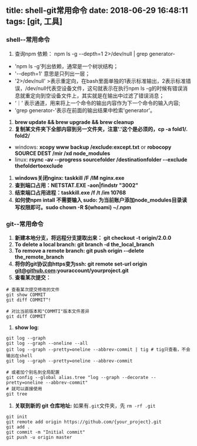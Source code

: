 title: shell-git常用命令
date: 2018-06-29 16:48:11
tags: [git, 工具]
---

### shell--常用命令
1. 查询npm 依赖： npm ls -g --depth=1 2>/dev/null | grep generator-
  + 'npm ls -g'列出依赖，通常是一个树状结构；
  + '--depth=1' 意思是只列出一层；
  +  '2>/dev/null'  >表示重定向，在bash里面单独的1表示标准输出，2表示标准错误，/dev/null代表空设备文件，这句就表示在执行npm ls -g的时候有错误消息就重定向到空设备文件上，其实就是在输出中过滤了错误消息；
  + ‘｜’ 表示通道，用来将上一个命令的输出内容作为下一个命令的输入内容;
  +  'grep generator-'表示在前面的输出结果中检索'generator'。

1. **brew update && brew upgrade && brew cleanup**
1.  __复制某文件夹下全部内容到另一文件夹，注意'.'这个是必须的，cp -a fold1/. fold2/__
  + windows: __xcopy www backup /exclude:except.txt__ or __robocopy SOURCE DEST /mir /xd node_modules__
  + linux: __rsync -av --progress sourcefolder /destinationfolder --exclude thefoldertoexclude__
1. **windows关闭nginx:  taskkill /F /IM nginx.exe**
1. **查到端口占用：NETSTAT.EXE -aon|findstr "3002"**
1. **结束端口占用进程：taskkill.exe /f /t /im 10768**
1. **如何使npm intall 不需要输入 sudo: 为当前账户添加node_modules目录读写权限即可。sudo chown -R $(whoami) ~/.npm**

<!-- more -->

### git--常用命令
1. **新建本地分支，将远程分支提取出来： git checkout -t origin/2.0.0**
1. **To delete a local branch: git branch -d the_local_branch**
1. **To remove a remote branch: git push origin --delete the_remote_branch**
1. **将你的git协议由https变为ssh: git remote set-url origin git@github.com:youraccount/yourproject.git**
1. **查看某次提交：**
  ```
  # 查看某次提交修改的文件
  git show COMMIT
  git diff COMMIT^!

  # 对比当前版本和"COMMTI"版本文件差异
  git diff COMMIT
  ```
1. **show log**:
  ``` shell
  git log --graph
  git log --graph --oneline --all
  git log --graph --pretty=oneline --abbrev-commit | tig # tig只查看，不会输出在shell
  git log --graph --pretty=oneline --abbrev-commit

  # 或者加个别名到全局配置
  git config --global alias.tree "log --graph --decorate --pretty=oneline --abbrev-commit"
  # 就可以直接使用
  git tree
  ```
1. **关联到新的 git 仓库地址:**
  如果有`.git`文件夹，先 `rm -rf .git`
  ```
  git init
  git remote add origin https://github.com/{your_project}.git
  git add .
  git commit -m "Initial commit"
  git push -u origin master
  ```
